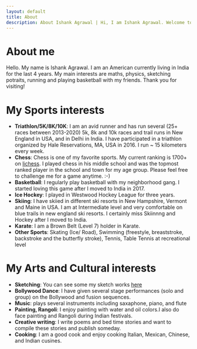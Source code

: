 ```yaml
---
layout: default
title: About
description: About Ishank Agrawal | Hi, I am Ishank Agrawal. Welcome to my website. Here you can learn all about me, my awards and you can see my sketches.
---
```


# About me
Hello. My name is Ishank Agrawal. I am an American currently living in India for the last 4 years.
My main interests are maths, physics, sketching potraits, running and playing basketball with my friends.
Thank you for visiting!

# My Sports interests
- **Triathlon/5K/8K/10K**: I am an avid runner and has run several (25+ races between
2013-2020) 5k, 8k and 10k races and trail runs in New England in USA, and in Delhi in
India. I have participated in a triathlon organized by Hale Reservations, MA, USA in 2016.
I run ~ 15 kilometers every week.
- **Chess**: Chess is one of my favorite sports. My current ranking is 1700+ on [lichess](https://lichess.org/@/ishu_agr). I played chess in his middle school and was the topmost ranked player in the school and town for my age group. Please feel free to challenge me for a game anytime. :-)
- **Basketball**: I regularly play basketball with my neighborhood gang. I started loving this game after I moved to India in 2017.
- **Ice Hockey**: I played in Westwood Hockey League for three years.
- **Skiing**: I have skiied in different ski resorts in New Hampshire, Vermont and Maine in USA. I am at Intermediate level and very comfortable on blue trails in new england ski resorts. I certainly miss Skiinnng and Hockey after I moved to India.
- **Karate**: I am a Brown Belt (Level 7) holder in Karate.
- **Other Sports**: Skating (Ice/ Road), Swimming (freestyle, breaststroke, backstroke and the butterfly stroke), Tennis, Table Tennis at recreational level

# My Arts and Cultural interests
- **Sketching**: You can see some my sketch works [here](/sketches)
- **Bollywood Dance**: I have given several stage performances (solo and group) on the Bollywood and fusion sequences.
- **Music**: plays several instruments including saxaphone, piano, and flute
- **Painting, Rangoli**: I enjoy painting with water and oil colors.I also do face painting and Rangoli during Indian festivals.
- **Creative writing**: I write poems and bed time stories and want to compile these stories and publish someday.
- **Cooking**: I am a good cook and enjoy cooking Italian, Mexican, Chinese, and Indian cusines. 